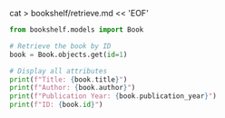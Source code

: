 cat > bookshelf/retrieve.md << 'EOF'
 <!-- Retrieve Operation -->

<!-- Command: -->
```python
from bookshelf.models import Book

# Retrieve the book by ID
book = Book.objects.get(id=1)

# Display all attributes
print(f"Title: {book.title}")
print(f"Author: {book.author}")
print(f"Publication Year: {book.publication_year}")
print(f"ID: {book.id}")